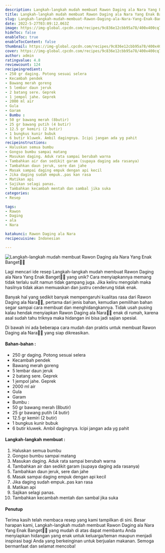 ```yaml
---
description: Langkah-langkah mudah membuat Rawon Daging ala Nara Yang Enak Banget"
title: Langkah-langkah mudah membuat Rawon Daging ala Nara Yang Enak Banget
slug: Langkah-langkah-mudah-membuat-Rawon-Daging-ala-Nara-Yang-Enak-Banget
date: 2022-5-27T03:09:12.063Z
image: https://img-global.cpcdn.com/recipes/9c836e12cbb95a78/400x400cq70/photo.jpg
hideToc: false
enableToc: true
enableTocContent: false
thumbnail: https://img-global.cpcdn.com/recipes/9c836e12cbb95a78/400x400cq70/photo.jpg
cover: https://img-global.cpcdn.com/recipes/9c836e12cbb95a78/400x400cq70/photo.jpg
author: admin
ratingvalue: 4.8
reviewcount: 124
recipeingredient:
- 250 gr daging. Potong sesuai selera
- Kecambah pendek
- Bawang merah goreng
- 5 lembar daun jeruk
- 2 batang sere. Geprek
- 1 jempol jahe. Geprek
- 2000 ml air
- Gula
- Garam
- Bumbu :
- 50 gr bawang merah (8butir)
- 25 gr bawang putih (4 butir)
- 12.5 gr kemiri (2 butir)
- 1 bungkus kunir bubuk
- 6 butir kluwek. Ambil dagingnya. Icipi jangan ada yg pahit
recipeinstructions:
- Haluskan semua bumbu
- Gongso bumbu sampai matang
- Masukan daging. Aduk rata sampai berubah warna
- Tambahkan air dan sedikit garam (supaya daging ada rasanya)
- Tambahkan daun jeruk, sere dan jahe
- Masak sampai daging empuk dengan api kecil
- Jika daging sudah empuk..pas kan rasa
- Matikan api
- Sajikan selagi panas.
- Tambahkan kecambah mentah dan sambal jika suka
categories:
- Resep

tags:
- Rawon
- Daging
- ala
- Nara

katakunci: Rawon Daging ala Nara
recipecuisine: Indonesian

---
```


![Langkah-langkah mudah membuat Rawon Daging ala Nara Yang Enak Banget👩‍🍳](https://img-global.cpcdn.com/recipes/9c836e12cbb95a78/400x400cq70/photo.jpg)

Lagi mencari ide resep Langkah-langkah mudah membuat Rawon Daging ala Nara Yang Enak Banget👩‍🍳 yang unik? Cara menyiapkannya memang tidak terlalu sulit namun tidak gampang juga. Jika keliru mengolah maka hasilnya tidak akan memuaskan dan justru cenderung tidak enak.

Banyak hal yang sedikit banyak mempengaruhi kualitas rasa dari Rawon Daging ala Nara👩‍🍳, pertama dari jenis bahan, kemudian pemilihan bahan segar sampai cara membuat dan menghidangkannya. Tidak usah pusing kalau hendak menyiapkan Rawon Daging ala Nara👩‍🍳 enak di rumah, karena asal sudah tahu triknya maka hidangan ini bisa jadi sajian spesial.

Di bawah ini ada beberapa cara mudah dan praktis untuk membuat Rawon Daging ala Nara👩‍🍳 yang siap dikreasikan.

<!--inarticleads1-->

#### Bahan-bahan :

- 250 gr daging. Potong sesuai selera
- Kecambah pendek
- Bawang merah goreng
- 5 lembar daun jeruk
- 2 batang sere. Geprek
- 1 jempol jahe. Geprek
- 2000 ml air
- Gula
- Garam
- Bumbu :
- 50 gr bawang merah (8butir)
- 25 gr bawang putih (4 butir)
- 12.5 gr kemiri (2 butir)
- 1 bungkus kunir bubuk
- 6 butir kluwek. Ambil dagingnya. Icipi jangan ada yg pahit

<!--inarticleads2-->

#### Langkah-langkah membuat :

1. Haluskan semua bumbu
1. Gongso bumbu sampai matang
1. Masukan daging. Aduk rata sampai berubah warna
1. Tambahkan air dan sedikit garam (supaya daging ada rasanya)
1. Tambahkan daun jeruk, sere dan jahe
1. Masak sampai daging empuk dengan api kecil
1. Jika daging sudah empuk..pas kan rasa
1. Matikan api
1. Sajikan selagi panas.
1. Tambahkan kecambah mentah dan sambal jika suka

#### Penutup

Terima kasih telah membaca resep yang kami tampilkan di sini. Besar harapan kami, Langkah-langkah mudah membuat Rawon Daging ala Nara Yang Enak Banget👩‍🍳 yang mudah di atas dapat membantu Anda menyiapkan hidangan yang enak untuk keluarga/teman maupun menjadi inspirasi bagi Anda yang berkeinginan untuk berjualan makanan. Semoga bermanfaat dan selamat mencoba!